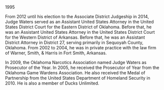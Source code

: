 ﻿---
fname: 'Kyle'
lname: 'Waters'
id: 1112
published: False
layout: judge-bio
---
1995

From 2012 until his election to the Associate District Judgeship in
2014, Judge Waters served as an Assistant United States Attorney in the
United States District Court for the Eastern District of Oklahoma.
Before that, he was an Assistant United States Attorney in the United
States District Court for the Western District of Arkansas. Before that,
he was an Assistant District Attorney in District 27, serving primarily
in Sequoyah County, Oklahoma. From 2002 to 2004, he was in private
practice with the law firm of Warner, Smith, & Harris in Fort Smith,
Arkansas.

In 2009, the Oklahoma Narcotics Association named Judge Waters as
Prosecutor of the Year. In 2005, he received the Prosecutor of Year from
the Oklahoma Game Wardens Association. He also received the Medal of
Partnership from the United States Department of Homeland Security in
2010. He is also a member of Ducks Unlimited.
